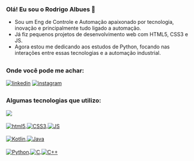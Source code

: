 ### Olá! Eu sou o Rodrigo Albues 👋

- Sou um Eng de Controle e Automação apaixonado por tecnologia, inovação e principalmente tudo ligado a automação.
- Já fiz pequenos projetos de desenvolvimento web com HTML5, CSS3 e JS.
- Agora estou me dedicando aos estudos de Python, focando nas interações entre essas tecnologias e a automação industrial.

##
### Onde você pode me achar:

[![linkedin](https://img.shields.io/badge/LinkedIn-0077B5?style=for-the-badge&logo=linkedin&logoColor=white)](https://www.linkedin.com/in/rodrigo-albues-pinto-096152135/)
[![instagram](https://img.shields.io/badge/Instagram-E4405F?style=for-the-badge&logo=instagram&logoColor=white)](https://www.instagram.com/rodrigoalbues/)

##
### Algumas tecnologias que utilizo:

    
<div>
  <a href="https://github.com/rodrigoalbues">
  <img heigth="180em" src="https://github-readme-stats.vercel.app/api/top-langs/?username=rodrigoalbues&layout=compact&langs_count=16&theme=dark"/>
</div><br/>

<div style="display: inline_block">
  <img align="center" alt="html5" src="https://img.shields.io/badge/HTML5-E34F26?style=for-the-badge&logo=html5&logoColor=white"/>
  <img align="center" alt="CSS3" src="https://img.shields.io/badge/CSS3-1572B6?style=for-the-badge&logo=css3&logoColor=white"/>
  <img align="center" alt="JS" src="https://img.shields.io/badge/JavaScript-F7DF1E?style=for-the-badge&logo=javascript&logoColor=black"/><br/><br/>
  <img align="center" alt="Kotlin" src="https://img.shields.io/badge/Kotlin-0095D5?&style=for-the-badge&logo=kotlin&logoColor=white"/>
  <img align="center" alt="Java" src="https://img.shields.io/badge/Java-ED8B00?style=for-the-badge&logo=java&logoColor=white"/><br/><br/>
  <img align="center" alt="Python" src="https://img.shields.io/badge/Python-14354C?style=for-the-badge&logo=python&logoColor=white"/>
  <img align="center" alt="C" src="https://img.shields.io/badge/C-00599C?style=for-the-badge&logo=c&logoColor=white"/>
  <img align="center" alt="C++" src="https://img.shields.io/badge/C%2B%2B-00599C?style=for-the-badge&logo=c%2B%2B&logoColor=white"/> 
</div>

